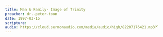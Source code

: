 ```yaml
---
title: Man & Family- Image of Trinity
preacher: dr.-peter-toon
date: 1997-03-15
scripture: 
audio: https://cloud.sermonaudio.com/media/audio/high/82207176421.mp3?language=eng&download=true
---
```

